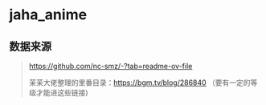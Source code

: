 # jaha_anime

## 数据来源

> <https://github.com/nc-smz/-?tab=readme-ov-file>
>
> 茉茉大佬整理的里番目录：<https://bgm.tv/blog/286840> （要有一定的等级才能进这些链接)

